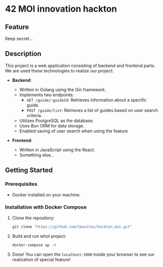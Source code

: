 # 42 MOI innovation hackton

## Feature
Keep secret...

## Description
This project is a web application consisting of backend and frontend parts.
We are used these technologies to realize our project:
- **Backend**:
  - Written in Golang using the Gin framework.
  - Implements two endpoints:
    - `GET /guide/:guideId`: Retrieves information about a specific guide.
    - `POST /guide/list`: Retrieves a list of guides based on user search criteria.
  - Utilizes PostgreSQL as the database.
  - Uses Bun ORM for data storage.
  - Enabled saving of user search when using the feature

- **Frontend**:
  - Written in JavaScript using the React.
  - Something else... 

## Getting Started

### Prerequisites
- Docker installed on your machine.

### Installation with Docker Compose
1. Clone the repository:
   ```bash
   git clone "https://github.com/tmazitov/hackton_moi.git"
   ```
2. Build and run whol project:
   ```bash
   docker-compose up -d
   ```
3. Done! You can open the `localhost:3000` inside your browser to see our realization of special feature!
